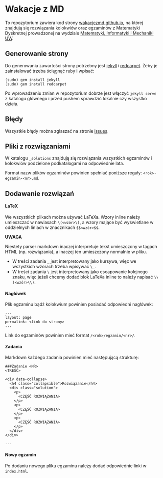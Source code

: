 # Wakacje z MD

To repozytorium zawiera kod strony [wakacjezmd.github.io](http://wakacjezmd.github.io), na której znajdują się rozwiązania kolokwiów oraz egzaminów z Matematyki Dyskretnej prowadzonej na wydziale [Matematyki, Informatyki i Mechaniki UW](http://www.mimuw.edu.pl).

## Generowanie strony

Do generowania zawartości strony potrzebny jest [jekyll](http://jekyllrb.com) i [redcarpet](https://github.com/vmg/redcarpet). Żeby je zainstalować trzeba ściągnąć ruby i wpisać:
```
(sudo) gem install jekyll
(sudo) gem install redcarpet
```
Po wprowadzeniu zmian w repozytorium dobrze jest włączyć `jekyll serve` z katalogu
głównego i przed pushem sprawdzić lokalnie czy wszystko działa.

## Błędy

Wszystkie błędy można zgłaszać na stronie [issues](https://github.com/wakacjezmd/wakacjezmd.github.io/issues).

## Pliki z rozwiązaniami

W katalogu `_solutions` znajdują się rozwiązania wszystkich egzaminów i kolokwiów podzielone podkatalogami na odpowiednie lata.

Format nazw plików egzaminów powinien spełniać poniższe reguły: `<rok>-egzamin-<nr>.md`.

## Dodawanie rozwiązań

#### LaTeX

We wszystkich plikach można używać LaTeXa. Wzory inline należy umieszczać w nawiasach `\(<wzór>\)`, a wzory mające być wyświetlane w oddzielnych liniach w znacznikach `$$<wzór>$$`.

**UWAGA**

Niestety parser markdown inaczej interpretuje tekst umieszczony w tagach HTML (np. rozwiązania), a
inaczej ten umieszczony normalnie w pliku.

* W treści zadania `_` jest interpretowany jako kursywa, więc we wszystkich wzorach trzeba
wpisywać `\_`.
* W treści zadania `\` jest interpretowany jako escapowanie kolejnego znaku, więc jeżeli chcemy dodać blok
LaTeXa inline to należy napisać `\\(<wzór>\\)`.

#### Nagłówek
Plik egzaminu bądź kolokwium powinien posiadać odpowiedni nagłówek:

```
---
layout: page
permalink: <link do strony>
---
```

Link do egzaminów powinien mieć format `/<rok>/egzamin/<nr>/`.

#### Zadania

Markdown każdego zadania powinien mieć następującą strukturę:

```
###Zadanie <NR>
<TREŚĆ>

<div data-collapse>
  <h4 class="collapsible">Rozwiązanie</h4>
  <div class="solution">
    <p>
      <CZĘŚĆ ROZWIĄZANIA>
    </p>
    <p>
      <CZĘŚĆ ROZWIĄZANIA>
    </p>
    <p>
      <CZĘŚĆ ROZWIĄZANIA>
    </p>
  </div>
</div>

---
```

#### Nowy egzamin

Po dodaniu nowego pliku egzaminu należy dodać odpowiednie linki w `index.html`.
